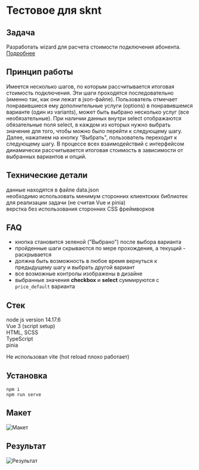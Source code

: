 # Тестовое для sknt

## Задача
Разработать wizard для расчета стоимости подключения абонента.  
[Подробнее](https://skynet.ru/job/frontend/vue/)

## Принцип работы
Имеется несколько шагов, по которым рассчитывается итоговая стоимость подключения. Эти шаги проходятся последовательно (именно так, как они лежат в json-файле). Пользователь отмечает понравившиеся ему дополнительные услуги (options) в понравившемся варианте (один из variants), может быть выбрано несколько услуг (все необязательные). При наличии данных внутри select отображаются обязательные поля select, в каждом из которых нужно выбрать значение для того, чтобы можно было перейти к следующему шагу. Далее, нажатием на кнопку "Выбрать", пользователь переходит к следующему шагу. В процессе всех взаимодействий с интерфейсом динамически рассчитывается итоговая стоимость в зависимости от выбранных вариантов и опций.

## Технические детали
данные находятся в файле data.json  
необходимо использовать минимум сторонних клиентских библиотек для реализации задачи (не считая Vue и pinia)  
верстка без использования сторонних CSS фреймворков

## FAQ
 - кнопка становится зеленой ("Выбрано") после выбора варианта
 - пройденные шаги скрываются по мере прохождения, а текущий - раскрывается
 - должна быть возможность в любое время вернуться к предыдущему шагу и выбрать другой вариант
 - все возможные контролы изображены в дизайне
 - выбранные значения **checkbox** и **select** суммируются с `price_default` варианта

## Стек
node js version 14.17.6  
Vue 3 (script setup)  
HTML, SCSS  
TypeScript  
pinia  
  
Не использовал vite (hot reload плохо работает)
## Установка
```npm i```  
```npm run serve```

## Макет
![Макет](expected_design.png)

## Результат
![Результат](design_result.jpg)
